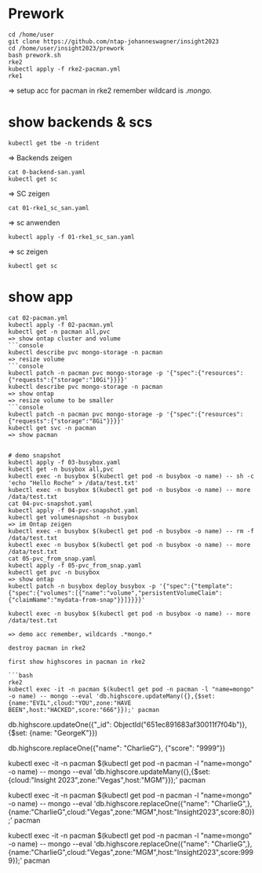 # Prework

```console
cd /home/user
git clone https://github.com/ntap-johanneswagner/insight2023
cd /home/user/insight2023/prework
bash prework.sh
rke2
kubectl apply -f rke2-pacman.yml
rke1
```
=> setup acc for pacman in rke2 remember wildcard is .*mongo.*    


# show backends & scs
```console
kubectl get tbe -n trident
```
=> Backends zeigen
```console
cat 0-backend-san.yaml
kubectl get sc
```
=> SC zeigen
```console
cat 01-rke1_sc_san.yaml
```
=> sc anwenden
```console
kubectl apply -f 01-rke1_sc_san.yaml
```
=> sc zeigen
```console
kubectl get sc
```
# show app
```console
cat 02-pacman.yml
kubectl apply -f 02-pacman.yml
kubectl get -n pacman all,pvc
=> show ontap cluster and volume
```console
kubectl describe pvc mongo-storage -n pacman
=> resize volume
```console
kubectl patch -n pacman pvc mongo-storage -p '{"spec":{"resources":{"requests":{"storage":"10Gi"}}}}'
kubectl describe pvc mongo-storage -n pacman
=> show ontap
=> resize volume to be smaller
```console
kubectl patch -n pacman pvc mongo-storage -p '{"spec":{"resources":{"requests":{"storage":"8Gi"}}}}'
kubectl get svc -n pacman
=> show pacman


# demo snapshot
kubectl apply -f 03-busybox.yaml
kubectl get -n busybox all,pvc
kubectl exec -n busybox $(kubectl get pod -n busybox -o name) -- sh -c 'echo "Hello Roche" > /data/test.txt'
kubectl exec -n busybox $(kubectl get pod -n busybox -o name) -- more /data/test.txt
cat 04-pvc-snapshot.yaml
kubectl apply -f 04-pvc-snapshot.yaml
kubectl get volumesnapshot -n busybox
=> im Ontap zeigen
kubectl exec -n busybox $(kubectl get pod -n busybox -o name) -- rm -f /data/test.txt
kubectl exec -n busybox $(kubectl get pod -n busybox -o name) -- more /data/test.txt
cat 05-pvc_from_snap.yaml
kubectl apply -f 05-pvc_from_snap.yaml
kubectl get pvc -n busybox
=> show ontap
kubectl patch -n busybox deploy busybox -p '{"spec":{"template":{"spec":{"volumes":[{"name":"volume","persistentVolumeClaim":{"claimName":"mydata-from-snap"}}]}}}}'

kubectl exec -n busybox $(kubectl get pod -n busybox -o name) -- more /data/test.txt

=> demo acc remember, wildcards .*mongo.*

destroy pacman in rke2

first show highscores in pacman in rke2

```bash
rke2
kubectl exec -it -n pacman $(kubectl get pod -n pacman -l "name=mongo" -o name) -- mongo --eval 'db.highscore.updateMany({},{$set:{name:"EVIL",cloud:"YOU",zone:"HAVE BEEN",host:"HACKED",score:"666"}});' pacman
```

db.highscore.updateOne({"_id": ObjectId("651ec891683af30011f7f04b")}, {$set: {name: "GeorgeK"}})

db.highscore.replaceOne({"name": "CharlieG"}, {"score": "9999"})

kubectl exec -it -n pacman $(kubectl get pod -n pacman -l "name=mongo" -o name) -- mongo --eval 'db.highscore.updateMany({},{$set:{cloud:"Insight 2023",zone:"Vegas",host:"MGM"}});' pacman

kubectl exec -it -n pacman $(kubectl get pod -n pacman -l "name=mongo" -o name) -- mongo --eval 'db.highscore.replaceOne({"name": "CharlieG",}, {name:"CharlieG",cloud:"Vegas",zone:"MGM",host:"Insight2023",score:80});' pacman

kubectl exec -it -n pacman $(kubectl get pod -n pacman -l "name=mongo" -o name) -- mongo --eval 'db.highscore.replaceOne({"name": "CharlieG",}, {name:"CharlieG",cloud:"Vegas",zone:"MGM",host:"Insight2023",score:9999});' pacman

